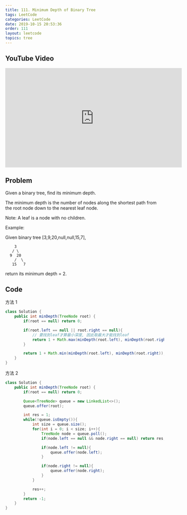 ```yaml
---
title: 111. Minimum Depth of Binary Tree
tags: LeetCode
categories: LeetCode
date: 2019-10-15 20:53:36
order: 111
layout: leetcode
topics: tree
---
```


## YouTube Video

<iframe width="560" height="315" src="https://www.youtube.com/embed/Yio16ATjGYM" frameborder="0" allow="accelerometer; autoplay; encrypted-media; gyroscope; picture-in-picture" allowfullscreen></iframe>

## Problem

Given a binary tree, find its minimum depth.

The minimum depth is the number of nodes along the shortest path from the root node down to the nearest leaf node.

Note: A leaf is a node with no children.

Example:

Given binary tree [3,9,20,null,null,15,7],

```
    3
   / \
  9  20
    /  \
   15   7
```

return its minimum depth = 2.

## Code

方法 1

```java
class Solution {
    public int minDepth(TreeNode root) {
        if(root == null) return 0;

        if(root.left == null || root.right == null){
            // 要找到leaf才算最小深度, 因此取最大才能找到leaf
            return 1 + Math.max(minDepth(root.left), minDepth(root.right));
        }

        return 1 + Math.min(minDepth(root.left), minDepth(root.right));
    }
}
```

方法 2

```java
class Solution {
    public int minDepth(TreeNode root) {
        if(root == null) return 0;

        Queue<TreeNode> queue = new LinkedList<>();
        queue.offer(root);

        int res = 1;
        while(!queue.isEmpty()){
            int size = queue.size();
            for(int i = 0; i < size; i++){
                TreeNode node = queue.poll();
                if(node.left == null && node.right == null) return res;

                if(node.left != null){
                    queue.offer(node.left);
                }

                if(node.right != null){
                    queue.offer(node.right);
                }
            }

            res++;
        }
        return -1;
    }
}
```

